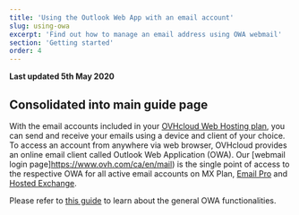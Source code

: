 ```yaml
---
title: 'Using the Outlook Web App with an email account'
slug: using-owa
excerpt: 'Find out how to manage an email address using OWA webmail'
section: 'Getting started'
order: 4
---
```


**Last updated 5th May 2020**

## Consolidated into main guide page

With the email accounts included in your [OVHcloud Web Hosting plan](https://www.ovh.com/ca/en/web-hosting/), you can send and receive your emails using a device and client of your choice. To access an account from anywhere via web browser, OVHcloud provides an online email client called Outlook Web Application (OWA). Our [webmail login page]https://www.ovh.com/ca/en/mail) is the single point of access to the respective OWA for all active email accounts on MX Plan, [Email Pro](https://www.ovh.co.uk/emails/email-pro) and [Hosted Exchange](https://www.ovh.com/ca/en/emails/hosted-exchange).

Please refer to [this guide](https://docs.ovh.com/gb/en/microsoft-collaborative-solutions/exchange_2016_outlook_web_app_user_guide/) to learn about the general OWA functionalities.
